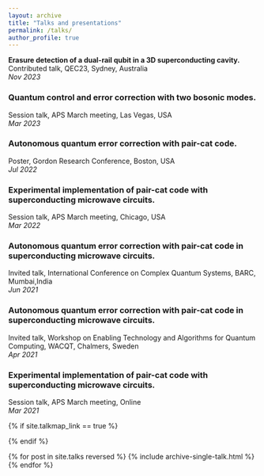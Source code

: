 ```yaml
---
layout: archive
title: "Talks and presentations"
permalink: /talks/
author_profile: true
---
```

**Erasure detection of a dual-rail qubit in a 3D superconducting cavity.**\
Contributed talk, QEC23, Sydney, Australia\
*Nov 2023* 

### Quantum control and error correction with two bosonic modes.
Session talk, APS March meeting, Las Vegas, USA\
*Mar 2023*


### Autonomous quantum error correction with pair-cat code.
Poster, Gordon Research Conference, Boston, USA\
*Jul 2022* 


### Experimental implementation of pair-cat code with superconducting microwave circuits.
Session talk, APS March meeting, Chicago, USA\
*Mar 2022*


### Autonomous quantum error correction with pair-cat code in superconducting microwave circuits.
Invited talk, International Conference on Complex Quantum Systems, BARC, Mumbai,India\
*Jun 2021*


### Autonomous quantum error correction with pair-cat code in superconducting microwave circuits.
Invited talk, Workshop on Enabling Technology and Algorithms for Quantum Computing,
WACQT, Chalmers, Sweden\
*Apr 2021*


### Experimental implementation of pair-cat code with superconducting microwave circuits.
Session talk, APS March meeting, Online\
*Mar 2021*


{% if site.talkmap_link == true %}

<!-- <p style="text-decoration:underline;"><a href="/talkmap.html">See a map of all the places I've given a talk!</a></p> -->

{% endif %}

{% for post in site.talks reversed %}
  {% include archive-single-talk.html %}
{% endfor %}
